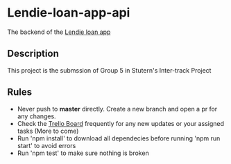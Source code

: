 # Lendie-loan-app-api

The backend of the [Lendie loan app](https://github.com/Abdul-Asa/Lendie-Loan-App)

## Description

This project is the submssion of Group 5 in Stutern's Inter-track Project

## Rules

- Never push to **master** directly. Create a new branch and open a pr for any changes.
- Check the [Trello Board](https://trello.com/b/5r6OGwmD/inter-track-project-lendie-still-due-to-change) frequently for any new updates or your assigned tasks
  (More to come)
- Run 'npm install' to download all dependecies before running 'npm run start' to avoid errors
- Run 'npm test' to make sure nothing is broken
